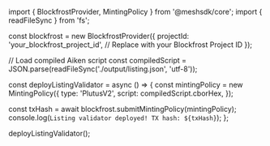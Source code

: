 import { BlockfrostProvider, MintingPolicy } from '@meshsdk/core';
import { readFileSync } from 'fs';

const blockfrost = new BlockfrostProvider({
  projectId: 'your_blockfrost_project_id', // Replace with your Blockfrost Project ID
});

// Load compiled Aiken script
const compiledScript = JSON.parse(readFileSync('./output/listing.json', 'utf-8'));

const deployListingValidator = async () => {
  const mintingPolicy = new MintingPolicy({
    type: 'PlutusV2',
    script: compiledScript.cborHex,
  });

  const txHash = await blockfrost.submitMintingPolicy(mintingPolicy);
  console.log(`Listing validator deployed! TX hash: ${txHash}`);
};

deployListingValidator();
